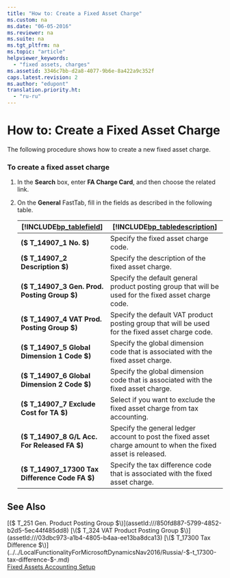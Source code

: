 ```yaml
---
title: "How to: Create a Fixed Asset Charge"
ms.custom: na
ms.date: "06-05-2016"
ms.reviewer: na
ms.suite: na
ms.tgt_pltfrm: na
ms.topic: "article"
helpviewer_keywords: 
  - "fixed assets, charges"
ms.assetid: 3346c7bb-d2a8-4077-9b6e-8a422a9c352f
caps.latest.revision: 2
ms.author: "edupont"
translation.priority.ht: 
  - "ru-ru"
---
```

# How to: Create a Fixed Asset Charge
The following procedure shows how to create a new fixed asset charge.  
  
### To create a fixed asset charge  
  
1.  In the **Search** box, enter **FA Charge Card**, and then choose the related link.  
  
2.  On the **General** FastTab, fill in the fields as described in the following table.  
  
    |[!INCLUDE[bp_tablefield](../../ApplicationDesign/includes/bp_tablefield_md.md)]|[!INCLUDE[bp_tabledescription](../../ApplicationDesign/includes/bp_tabledescription_md.md)]|  
    |---------------------------------|---------------------------------------|  
    |**\($ T\_14907\_1 No. $\)**|Specify the fixed asset charge code.|  
    |**\($ T\_14907\_2 Description $\)**|Specify the description of the fixed asset charge.|  
    |**\($ T\_14907\_3 Gen. Prod. Posting Group $\)**|Specify the default general product posting group that will be used for the fixed asset charge code.|  
    |**\($ T\_14907\_4 VAT Prod. Posting Group $\)**|Specify the default VAT product posting group that will be used for the fixed asset charge code.|  
    |**\($ T\_14907\_5 Global Dimension 1 Code $\)**|Specify the global dimension code that is associated with the fixed asset charge.|  
    |**\($ T\_14907\_6 Global Dimension 2 Code $\)**|Specify the global dimension code that is associated with the fixed asset charge.|  
    |**\($ T\_14907\_7 Exclude Cost for TA $\)**|Select if you want to exclude the fixed asset charge from tax accounting.|  
    |**\($ T\_14907\_8 G\/L Acc. For Released FA $\)**|Specify the general ledger account to post the fixed asset charge amount to when the fixed asset is released.|  
    |**\($ T\_14907\_17300 Tax Difference Code FA $\)**|Specify the tax difference code that is associated with the fixed asset charge.|  
  
## See Also  
 [\($ T\_251 Gen. Product Posting Group $\)](assetId:///850fd887-5799-4852-b2d5-5ec44f485dd8)   
 [\($ T\_324 VAT Product Posting Group $\)](assetId:///03dbc973-a1b4-4805-b4aa-ee13ba8dca13)   
 [\($ T\_17300 Tax Difference $\)](../../LocalFunctionalityForMicrosoftDynamicsNav2016/Russia/-$-t_17300-tax-difference-$-.md)   
 [Fixed Assets Accounting Setup](../../Finance/fixed-assets-accounting-setup.md)